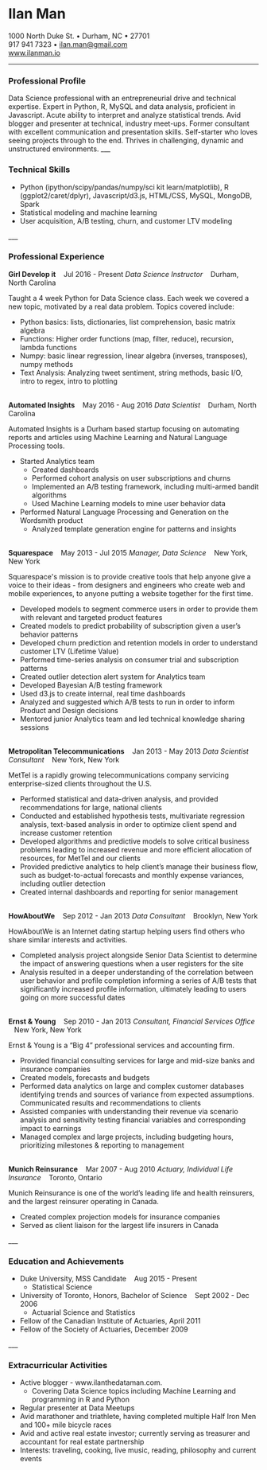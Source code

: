 # Ilan Man
1000 North Duke St. &bull; Durham, NC &bull; 27701<br>
917 941 7323 &bull; ilan.man@gmail.com<br>
<a href="http://www.ilanman.io">www.ilanman.io</a><br>
___
<h3>Professional Profile</h3>
Data Science professional with an entrepreneurial drive and technical expertise. Expert in Python, R, MySQL and data analysis, proficient in Javascript. Acute ability to interpret and analyze statistical trends. Avid blogger and presenter at technical, industry meet-ups. Former consultant with excellent communication and presentation skills. Self-starter who loves seeing projects through to the end. Thrives in challenging, dynamic and unstructured environments.
___
<h3>Technical Skills</h3>
<ul>
<li>Python (ipython/scipy/pandas/numpy/sci kit learn/matplotlib), R (ggplot2/caret/dplyr), Javascript/d3.js, HTML/CSS, MySQL, MongoDB, Spark<br>
<li>Statistical modeling and machine learning<br>
<li>User acquisition, A/B testing, churn, and customer LTV modeling
</ul>
___
<h3>Professional Experience</h3>
<strong>Girl Develop it</strong> &nbsp;&nbsp; Jul 2016 - Present  
<em>Data Science Instructor</em> &nbsp;&nbsp; Durham, North Carolina  

Taught a 4 week Python for Data Science class. Each week we covered a new topic, motivated by a real data problem. Topics covered include:
<ul>
<li>Python basics: lists, dictionaries, list comprehension, basic matrix algebra
<li>Functions: Higher order functions (map, filter, reduce), recursion, lambda functions
<li>Numpy: basic linear regression, linear algebra (inverses, transposes), numpy methods
<li>Text Analysis: Analyzing tweet sentiment, string methods, basic I/O, intro to regex, intro to plotting
</ul>

<br>
<strong>Automated Insights</strong> &nbsp;&nbsp; May 2016 - Aug 2016  
<em>Data Scientist</em> &nbsp;&nbsp; Durham, North Carolina  

Automated Insights is a Durham based startup focusing on automating reports and articles using Machine Learning and Natural Language Processing tools.
<ul>
<li>Started Analytics team
 <ul>
 <li>Created dashboards
 <li>Performed cohort analysis on user subscriptions and churns
 <li>Implemented an A/B testing framework, including multi-armed bandit algorithms
 <li>Used Machine Learning models to mine user behavior data
 </ul>
<li>Performed Natural Language Processing and Generation on the Wordsmith product
 <ul>
 <li>Analyzed template generation engine for patterns and insights
 </ul>
</ul>

<br>
<strong>Squarespace</strong> &nbsp;&nbsp; May 2013 - Jul 2015  
<em>Manager, Data Science</em> &nbsp;&nbsp; New York, New York 

Squarespace's mission is to provide creative tools that help anyone give a voice to their ideas - from designers and engineers who create web and mobile experiences, to anyone putting a website together for the first time.<br>
<ul>
<li>Developed models to segment commerce users in order to provide them with relevant and targeted product features<br>
<li>Created models to predict probability of subscription given a user’s behavior patterns<br>
<li>Developed churn prediction and retention models in order to understand customer LTV (Lifetime Value)<br>
<li>Performed time-series analysis on consumer trial and subscription patterns<br>
<li>Created outlier detection alert system for Analytics team<br>
<li>Developed Bayesian A/B testing framework<br>
<li>Used d3.js to create internal, real time dashboards<br>
<li>Analyzed and suggested which A/B tests to run in order to inform Product and Design decisions<br>
<li>Mentored junior Analytics team and led technical knowledge sharing sessions<br>
</ul>
<br>
<strong>Metropolitan Telecommunications</strong> &nbsp;&nbsp; Jan 2013 - May 2013  
<em>Data Scientist Consultant</em> &nbsp;&nbsp; New York, New York  

MetTel is a rapidly growing telecommunications company servicing enterprise-sized clients throughout the U.S.<br>
<ul>
<li>Performed statistical and data-driven analysis, and provided recommendations for large, national clients<br>
<li>Conducted and established hypothesis tests, multivariate regression analysis, text-based analysis in order to optimize client spend and increase customer retention<br>
<li>Developed algorithms and predictive models to solve critical business problems leading to increased revenue and more efficient allocation of resources, for MetTel and our clients<br>
<li>Provided predictive analytics to help client’s manage their business flow, such as budget-to-actual forecasts and monthly expense variances, including outlier detection<br>
<li>Created internal dashboards and reporting for senior management<br>
</ul>
<br>
<strong>HowAboutWe</strong> &nbsp;&nbsp; Sep 2012 - Jan 2013  
<em>Data Consultant</em> &nbsp;&nbsp; Brooklyn, New York  

HowAboutWe is an Internet dating startup helping users find others who share similar interests and activities.<br>
<ul>
<li>Completed analysis project alongside Senior Data Scientist to determine the impact of answering questions when a user registers for the site<br>
<li>Analysis resulted in a deeper understanding of the correlation between user behavior and profile completion informing a series of A/B tests that significantly increased profile information, ultimately leading to users going on more successful dates<br>
</ul>
<br>
<strong>Ernst &amp; Young</strong> &nbsp;&nbsp; Sep 2010 - Jan 2013  
<em>Consultant, Financial Services Office</em> &nbsp;&nbsp; New York, New York  

Ernst &amp; Young is a “Big 4” professional services and accounting firm.<br>
<ul>
<li>Provided financial consulting services for large and mid-size banks and insurance companies<br>
<li>Created models, forecasts and budgets<br>
<li>Performed data analytics on large and complex customer databases identifying trends and sources of variance from expected assumptions. Communicated results and recommendations to clients<br>
<li>Assisted companies with understanding their revenue via scenario analysis and sensitivity testing financial variables and corresponding impact to earnings<br>
<li>Managed complex and large projects, including budgeting hours, prioritizing milestones &amp; reporting to management<br>
</ul>
<br>
<strong>Munich Reinsurance</strong> &nbsp;&nbsp; Mar 2007 - Aug 2010  
<em>Actuary, Individual Life Insurance</em> &nbsp;&nbsp; Toronto, Ontario

Munich Reinsurance is one of the world’s leading life and health reinsurers, and the largest reinsurer operating in Canada.<br>
<ul>
<li>Created complex projection models for insurance companies<br>
<li>Served as client liaison for the largest life insurers in Canada<br>
</ul>
___
<h3>Education and Achievements</h3>
<ul>
<li>Duke University, MSS Candidate &nbsp;&nbsp; Aug 2015 - Present
 <ul>
 <li>Statistical Science
 </ul>
<li>University of Toronto, Honors, Bachelor of Science &nbsp;&nbsp; Sept 2002 - Dec 2006
 <ul>
 <li>Actuarial Science and Statistics
 </ul>
<li>Fellow of the Canadian Institute of Actuaries, April 2011
<li>Fellow of the Society of Actuaries, December 2009
</ul>
___
<h3>Extracurricular Activities</h3>
<ul>
<li>Active blogger - www.ilanthedataman.com. 
 <ul>
 <li>Covering Data Science topics including Machine Learning and programming in R and Python
 </ul>
<li>Regular presenter at Data Meetups
<li>Avid marathoner and triathlete, having completed multiple Half Iron Men and 100+ mile bicycle races
<li>Avid and active real estate investor; currently serving as treasurer and accountant for real estate partnership
<li>Interests: traveling, cooking, live music, reading, philosophy and current events
</ul>


